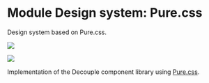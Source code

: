 # Module Design system: Pure.css

Design system based on Pure.css.

<a href="https://search.maven.org/search?q=dev.opensavvy.decouple.design-pure-css"><img src="https://img.shields.io/maven-central/v/dev.opensavvy.decouple/design-pure-css.svg?label=Maven%20Central"></a>

<a href="https://gitlab.com/opensavvy/wiki/-/blob/main/stability.md#stability-levels"><img src="https://badgen.net/static/Stability/experimental/purple"></a>

Implementation of the Decouple component library using [Pure.css](https://purecss.io/).
